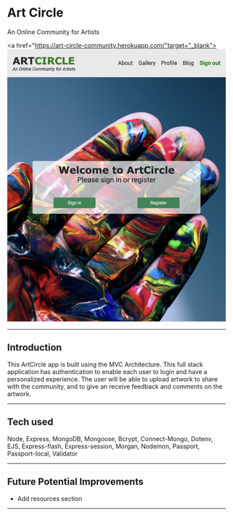 # Art Circle

An Online Community for Artists

<a href="https://art-circle-community.herokuapp.com/"target="_blank"><img src="https://github.com/laurasimsdev/laurasimsdev/raw/main/img/image4.png" /></a>

---

## Introduction

This ArtCircle app is built using the MVC Architecture. This full stack application has authentication to enable each user to login and have a personalized experience. The user will be able to upload artwork to share with the community, and to give an receive feedback and comments on the artwork.

---

## Tech used

Node, Express, MongoDB, Mongoose, Bcrypt, Connect-Mongo, Dotenv, EJS, Express-flash, Express-session, Morgan, Nodemon, Passport, Passport-local, Validator

---

## Future Potential Improvements

- Add resources section

---
